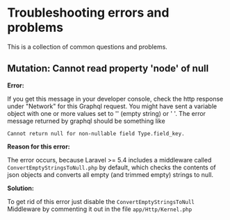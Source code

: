# Troubleshooting errors and problems

This is a collection of common questions and problems.


## Mutation: Cannot read property 'node' of null


**Error:**

If you get this message in your developer console, check the http response under "Network" for this Graphql request.
You might have sent a variable object with one or more values set to '' (empty string) or ' '.
The error message returned by graphql should be something like

    Cannot return null for non-nullable field Type.field_key.
    
**Reason for this error:**

The error occurs, because Laravel >= 5.4 includes a middleware called ``ConvertEmptyStringsToNull.php`` by default, which checks the contents of json objects and converts all empty (and trimmed empty) strings to null.


**Solution:**

To get rid of this error just disable the ``ConvertEmptyStringsToNull`` Middleware by commenting it out in the file ``app/Http/Kernel.php``

